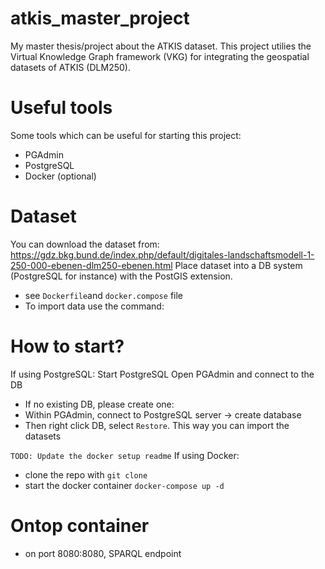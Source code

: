 # atkis_master_project

My master thesis/project about the ATKIS dataset. This project utilies the Virtual Knowledge Graph framework (VKG) for integrating the geospatial datasets of ATKIS (DLM250).

# Useful tools
Some tools which can be useful for starting this project:
- PGAdmin
- PostgreSQL
- Docker (optional)

# Dataset
You can download the dataset from: https://gdz.bkg.bund.de/index.php/default/digitales-landschaftsmodell-1-250-000-ebenen-dlm250-ebenen.html
Place dataset into a DB system (PostgreSQL for instance) with the PostGIS extension.
- see `Dockerfile`and `docker.compose` file
- To import data use the command: 

# How to start?
If using PostgreSQL:
Start PostgreSQL
Open PGAdmin and connect to the DB
- If no existing DB, please create one:
- Within PGAdmin, connect to PostgreSQL server -> create database
- Then right click DB, select `Restore`. This way you can import the datasets
  
`TODO: Update the docker setup readme`
If using Docker:
- clone the repo with `git clone`
- start the docker container `docker-compose up -d`
  
# Ontop container

- on port 8080:8080, SPARQL endpoint
